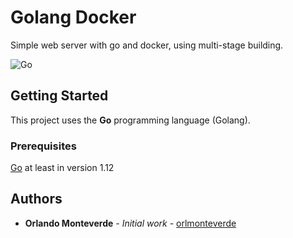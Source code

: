 # Golang Docker

Simple web server with go and docker, using multi-stage building.

![Go](https://img.shields.io/badge/Golang-1.13.4-blue.svg?logo=go&longCache=true&style=flat)

## Getting Started

This project uses the **Go** programming language (Golang).

### Prerequisites

[Go](https://golang.org/) at least in version 1.12

## Authors

* **Orlando Monteverde** - *Initial work* - [orlmonteverde](https://github.com/orlmonteverde)

